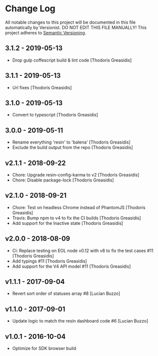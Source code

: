 # Change Log

All notable changes to this project will be documented in this file
automatically by Versionist. DO NOT EDIT THIS FILE MANUALLY!
This project adheres to [Semantic Versioning](http://semver.org/).

## 3.1.2 - 2019-05-13

* Drop gulp coffescript build & lint code [Thodoris Greasidis]

## 3.1.1 - 2019-05-13

* Url fixes [Thodoris Greasidis]

## 3.1.0 - 2019-05-13

* Convert to typescript [Thodoris Greasidis]

## 3.0.0 - 2019-05-11

* Rename everything 'resin' to 'balena' [Thodoris Greasidis]
* Exclude the build output from the repo [Thodoris Greasidis]

## v2.1.1 - 2018-09-22

* Chore: Upgrade resin-config-karma to v2 [Thodoris Greasidis]
* Chore: Disable package-lock [Thodoris Greasidis]

## v2.1.0 - 2018-09-21

* Chore: Test on headless Chrome instead of PhantomJS [Thodoris Greasidis]
* Travis: Bump npm to v4 to fix the CI builds [Thodoris Greasidis]
* Add support for the Inactive state [Thodoris Greasidis]

## v2.0.0 - 2018-08-09

* Ci: Replace testing on EOL node v0.12 with v8 to fix the test cases #11 [Thodoris Greasidis]
* Add typings #11 [Thodoris Greasidis]
* Add support for the V4 API model #11 [Thodoris Greasidis]

## v1.1.1 - 2017-09-04

* Revert sort order of statuses array #8 [Lucian Buzzo]

## v1.1.0 - 2017-09-01

* Update logic to match the resin dashboard code #6 [Lucian Buzzo]

## v1.0.1 - 2016-10-04

* Optimize for SDK browser build